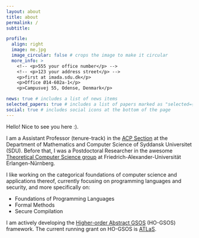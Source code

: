 ```yaml
---
layout: about
title: about
permalink: /
subtitle:

profile:
  align: right
  image: me.jpg
  image_circular: false # crops the image to make it circular
  more_info: >
    <!-- <p>555 your office number</p> -->
    <!-- <p>123 your address street</p> -->
    <p>first at imada.sdu.dk</p>
    <p>Office Ø14-602a-1</p>
    <p>Campusvej 55, Odense, Denmark</p>

news: true # includes a list of news items
selected_papers: true # includes a list of papers marked as "selected={true}"
social: true # includes social icons at the bottom of the page
---
```


Hello! Nice to see you here :).

I am a Assistant Professor (tenure-track) in the [ACP Section](https://acp.sdu.dk/) at the Department of Mathematics and Computer Science of Syddansk Universitet (SDU). Before that, I was a Postdoctoral Researcher in the awesome [Theoretical Computer Science group](https://www8.cs.fau.de/) at Friedrich-Alexander-Universität Erlangen-Nürnberg.

I like working on the categorical foundations of computer science and applications thereof, currently focusing on programming languages and security, and more specifically on:

- Foundations of Programming Languages
- Formal Methods
- Secure Compilation

I am actively developing the [Higher-order Abstract GSOS](https://www.steliostsampas.com/projects/higher-order/) (HO-GSOS) framework. The current running grant on HO-GSOS is [ATLaS](https://www.steliostsampas.com/projects/atlas/).
